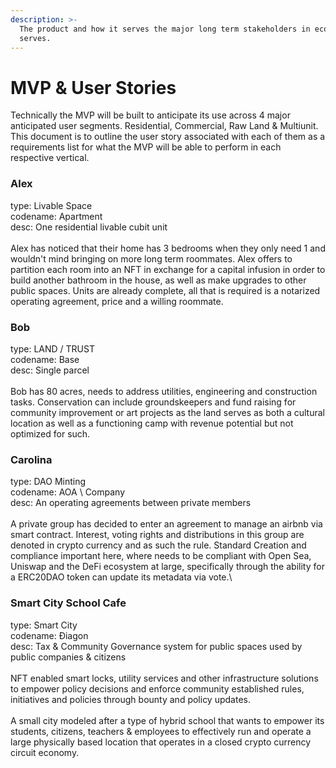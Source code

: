 ```yaml
---
description: >-
  The product and how it serves the major long term stakeholders in ecosystem
  serves.
---
```


# MVP & User Stories

Technically the MVP will be built to anticipate its use across 4 major anticipated user segments. Residential, Commercial, Raw Land & Multiunit.  This document is to outline the user story associated with each of them as a requirements list for what the MVP will be able to perform in each respective vertical.



### Alex

type: Livable Space\
codename: Apartment\
desc: One residential livable cubit unit\
\
Alex has noticed that their home has 3 bedrooms when they only need 1 and wouldn't mind bringing on more long term roommates.  Alex offers to partition each room into an NFT in exchange for a capital infusion in order to build another bathroom in the house, as well as make upgrades to other public spaces.  Units are already complete, all that is required is a notarized operating agreement, price and a willing roommate.&#x20;

###

### Bob

type: LAND / TRUST \
codename: Base\
desc: Single parcel \
\
Bob has 80 acres, needs to address utilities, engineering and construction tasks. Conservation can include groundskeepers and fund raising for community improvement or art projects as the land serves as both a cultural location as well as a functioning camp with revenue potential but not optimized for such.



###

### Carolina

type: DAO Minting\
codename: AOA \ Company\
desc: An operating agreements between private members\
\
A private group has decided to enter an agreement to manage an airbnb via smart contract.  Interest, voting rights and distributions in this group are denoted in crypto currency and as such the rule. Standard Creation and compliance important here, where needs to be compliant with Open Sea, Uniswap and the DeFi ecosystem at large, specifically through the ability for a ERC20DAO token can update its metadata via vote.\




### Smart City School Cafe

type: Smart City\
codename: Điagon\
desc: Tax & Community Governance system for public spaces used by public companies & citizens\
\
NFT enabled smart locks, utility services and other infrastructure solutions to empower policy decisions and enforce community established rules, initiatives and policies through bounty and policy updates.\
\
A small city modeled after a type of hybrid school that wants to empower its students, citizens, teachers & employees to effectively run and operate a large physically based location that operates in a closed crypto currency circuit economy.
